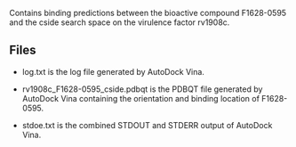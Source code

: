 Contains binding predictions between the bioactive compound F1628-0595 and the cside search space on the virulence factor rv1908c.

## Files

- log.txt is the log file generated by AutoDock Vina.

- rv1908c_F1628-0595_cside.pdbqt is the PDBQT file generated by AutoDock Vina containing the orientation and binding location of F1628-0595.

- stdoe.txt is the combined STDOUT and STDERR output of AutoDock Vina.

